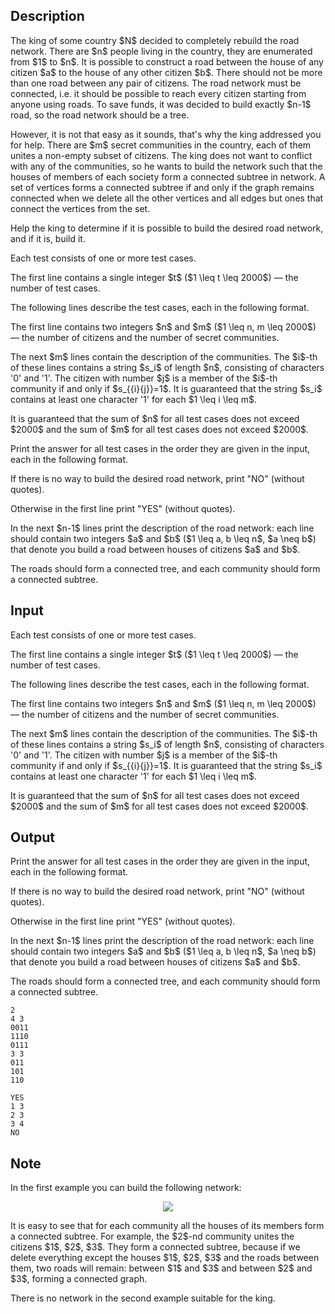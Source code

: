 ## Description

<div><p>The king of some country $N$ decided to completely rebuild the road network. There are $n$ people living in the country, they are enumerated from $1$ to $n$. It is possible to construct a road between the house of any citizen $a$ to the house of any other citizen $b$. There should not be more than one road between any pair of citizens. The road network must be connected, i.e. it should be possible to reach every citizen starting from anyone using roads. To save funds, it was decided to build exactly $n-1$ road, so the road network should be a tree.</p><p>However, it is not that easy as it sounds, that's why the king addressed you for help. There are $m$ secret communities in the country, each of them unites a non-empty subset of citizens. The king does not want to conflict with any of the communities, so he wants to build the network such that the houses of members of each society form a connected subtree in network. A set of vertices forms a connected subtree if and only if the graph remains connected when we delete all the other vertices and all edges but ones that connect the vertices from the set.</p><p>Help the king to determine if it is possible to build the desired road network, and if it is, build it.</p></div><div class="input-specification"><p>Each test consists of one or more test cases.</p><p>The first line contains a single integer $t$ ($1 \leq t \leq 2000$) — the number of test cases.</p><p>The following lines describe the test cases, each in the following format.</p><p>The first line contains two integers $n$ and $m$ ($1 \leq n, m \leq 2000$) — the number of citizens and the number of secret communities. </p><p>The next $m$ lines contain the description of the communities. The $i$-th of these lines contains a string $s_i$ of length $n$, consisting of characters '<span class="tex-font-style-tt">0</span>' and '<span class="tex-font-style-tt">1</span>'. The citizen with number $j$ is a member of the $i$-th community if and only if $s_{{i}{j}}=1$. It is guaranteed that the string $s_i$ contains at least one character '<span class="tex-font-style-tt">1</span>' for each $1 \leq i \leq m$.</p><p>It is guaranteed that the sum of $n$ for all test cases does not exceed $2000$ and the sum of $m$ for all test cases does not exceed $2000$.</p></div><div class="output-specification"><p>Print the answer for all test cases in the order they are given in the input, each in the following format.</p><p>If there is no way to build the desired road network, print "<span class="tex-font-style-tt">NO</span>" (without quotes).</p><p>Otherwise in the first line print "<span class="tex-font-style-tt">YES</span>" (without quotes).</p><p>In the next $n-1$ lines print the description of the road network: each line should contain two integers $a$ and $b$ ($1 \leq a, b \leq n$, $a \neq b$) that denote you build a road between houses of citizens $a$ and $b$. </p><p>The roads should form a connected tree, and each community should form a connected subtree.</p></div>

## Input

<p>Each test consists of one or more test cases.</p><p>The first line contains a single integer $t$ ($1 \leq t \leq 2000$) — the number of test cases.</p><p>The following lines describe the test cases, each in the following format.</p><p>The first line contains two integers $n$ and $m$ ($1 \leq n, m \leq 2000$) — the number of citizens and the number of secret communities. </p><p>The next $m$ lines contain the description of the communities. The $i$-th of these lines contains a string $s_i$ of length $n$, consisting of characters '<span class="tex-font-style-tt">0</span>' and '<span class="tex-font-style-tt">1</span>'. The citizen with number $j$ is a member of the $i$-th community if and only if $s_{{i}{j}}=1$. It is guaranteed that the string $s_i$ contains at least one character '<span class="tex-font-style-tt">1</span>' for each $1 \leq i \leq m$.</p><p>It is guaranteed that the sum of $n$ for all test cases does not exceed $2000$ and the sum of $m$ for all test cases does not exceed $2000$.</p>

## Output

<p>Print the answer for all test cases in the order they are given in the input, each in the following format.</p><p>If there is no way to build the desired road network, print "<span class="tex-font-style-tt">NO</span>" (without quotes).</p><p>Otherwise in the first line print "<span class="tex-font-style-tt">YES</span>" (without quotes).</p><p>In the next $n-1$ lines print the description of the road network: each line should contain two integers $a$ and $b$ ($1 \leq a, b \leq n$, $a \neq b$) that denote you build a road between houses of citizens $a$ and $b$. </p><p>The roads should form a connected tree, and each community should form a connected subtree.</p>





```input1
2
4 3
0011
1110
0111
3 3
011
101
110

```




```output1
YES
1 3
2 3
3 4
NO

```



## Note

<p>In the first example you can build the following network:</p><center> <img class="tex-graphics" src="file://m5wUVcSf.png" style="max-width: 100.0%;max-height: 100.0%;"> </center><p>It is easy to see that for each community all the houses of its members form a connected subtree. For example, the $2$-nd community unites the citizens $1$, $2$, $3$. They form a connected subtree, because if we delete everything except the houses $1$, $2$, $3$ and the roads between them, two roads will remain: between $1$ and $3$ and between $2$ and $3$, forming a connected graph.</p><p>There is no network in the second example suitable for the king.</p>
